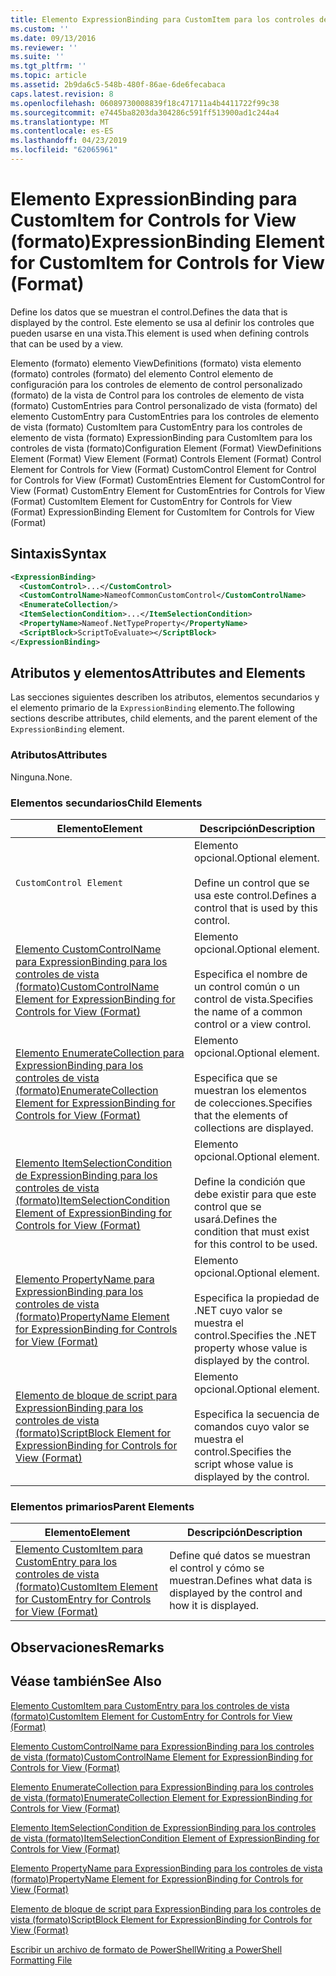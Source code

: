 ```yaml
---
title: Elemento ExpressionBinding para CustomItem para los controles de vista (formato) | Microsoft Docs
ms.custom: ''
ms.date: 09/13/2016
ms.reviewer: ''
ms.suite: ''
ms.tgt_pltfrm: ''
ms.topic: article
ms.assetid: 2b9da6c5-548b-480f-86ae-6de6fecabaca
caps.latest.revision: 8
ms.openlocfilehash: 06089730008839f18c471711a4b4411722f99c38
ms.sourcegitcommit: e7445ba8203da304286c591ff513900ad1c244a4
ms.translationtype: MT
ms.contentlocale: es-ES
ms.lasthandoff: 04/23/2019
ms.locfileid: "62065961"
---
```

# <a name="expressionbinding-element-for-customitem-for-controls-for-view-format"></a><span data-ttu-id="8ab77-102">Elemento ExpressionBinding para CustomItem for Controls for View (formato)</span><span class="sxs-lookup"><span data-stu-id="8ab77-102">ExpressionBinding Element for CustomItem for Controls for View (Format)</span></span>

<span data-ttu-id="8ab77-103">Define los datos que se muestran el control.</span><span class="sxs-lookup"><span data-stu-id="8ab77-103">Defines the data that is displayed by the control.</span></span> <span data-ttu-id="8ab77-104">Este elemento se usa al definir los controles que pueden usarse en una vista.</span><span class="sxs-lookup"><span data-stu-id="8ab77-104">This element is used when defining controls that can be used by a view.</span></span>

<span data-ttu-id="8ab77-105">Elemento (formato) elemento ViewDefinitions (formato) vista elemento (formato) controles (formato) del elemento Control elemento de configuración para los controles de elemento de control personalizado (formato) de la vista de Control para los controles de elemento de vista (formato) CustomEntries para Control personalizado de vista (formato) del elemento CustomEntry para CustomEntries para los controles de elemento de vista (formato) CustomItem para CustomEntry para los controles de elemento de vista (formato) ExpressionBinding para CustomItem para los controles de vista (formato)</span><span class="sxs-lookup"><span data-stu-id="8ab77-105">Configuration Element (Format) ViewDefinitions Element (Format) View Element (Format) Controls Element (Format) Control Element for Controls for View (Format) CustomControl Element for Control for Controls for View (Format) CustomEntries Element for CustomControl for View (Format) CustomEntry Element for CustomEntries for Controls for View (Format) CustomItem Element for CustomEntry for Controls for View (Format) ExpressionBinding Element for CustomItem for Controls for View (Format)</span></span>

## <a name="syntax"></a><span data-ttu-id="8ab77-106">Sintaxis</span><span class="sxs-lookup"><span data-stu-id="8ab77-106">Syntax</span></span>

```xml
<ExpressionBinding>
  <CustomControl>...</CustomControl>
  <CustomControlName>NameofCommonCustomControl</CustomControlName>
  <EnumerateCollection/>
  <ItemSelectionCondition>...</ItemSelectionCondition>
  <PropertyName>Nameof.NetTypeProperty</PropertyName>
  <ScriptBlock>ScriptToEvaluate></ScriptBlock>
</ExpressionBinding>
```

## <a name="attributes-and-elements"></a><span data-ttu-id="8ab77-107">Atributos y elementos</span><span class="sxs-lookup"><span data-stu-id="8ab77-107">Attributes and Elements</span></span>

<span data-ttu-id="8ab77-108">Las secciones siguientes describen los atributos, elementos secundarios y el elemento primario de la `ExpressionBinding` elemento.</span><span class="sxs-lookup"><span data-stu-id="8ab77-108">The following sections describe attributes, child elements, and the parent element of the `ExpressionBinding` element.</span></span>

### <a name="attributes"></a><span data-ttu-id="8ab77-109">Atributos</span><span class="sxs-lookup"><span data-stu-id="8ab77-109">Attributes</span></span>

<span data-ttu-id="8ab77-110">Ninguna.</span><span class="sxs-lookup"><span data-stu-id="8ab77-110">None.</span></span>

### <a name="child-elements"></a><span data-ttu-id="8ab77-111">Elementos secundarios</span><span class="sxs-lookup"><span data-stu-id="8ab77-111">Child Elements</span></span>

|<span data-ttu-id="8ab77-112">Elemento</span><span class="sxs-lookup"><span data-stu-id="8ab77-112">Element</span></span>|<span data-ttu-id="8ab77-113">Descripción</span><span class="sxs-lookup"><span data-stu-id="8ab77-113">Description</span></span>|
|-------------|-----------------|
|`CustomControl Element`|<span data-ttu-id="8ab77-114">Elemento opcional.</span><span class="sxs-lookup"><span data-stu-id="8ab77-114">Optional element.</span></span><br /><br /> <span data-ttu-id="8ab77-115">Define un control que se usa este control.</span><span class="sxs-lookup"><span data-stu-id="8ab77-115">Defines a control that is used by this control.</span></span>|
|[<span data-ttu-id="8ab77-116">Elemento CustomControlName para ExpressionBinding para los controles de vista (formato)</span><span class="sxs-lookup"><span data-stu-id="8ab77-116">CustomControlName Element for ExpressionBinding for Controls for View (Format)</span></span>](./customcontrolname-element-for-expressionbinding-for-controls-for-view-format.md)|<span data-ttu-id="8ab77-117">Elemento opcional.</span><span class="sxs-lookup"><span data-stu-id="8ab77-117">Optional element.</span></span><br /><br /> <span data-ttu-id="8ab77-118">Especifica el nombre de un control común o un control de vista.</span><span class="sxs-lookup"><span data-stu-id="8ab77-118">Specifies the name of a common control or a view control.</span></span>|
|[<span data-ttu-id="8ab77-119">Elemento EnumerateCollection para ExpressionBinding para los controles de vista (formato)</span><span class="sxs-lookup"><span data-stu-id="8ab77-119">EnumerateCollection Element for ExpressionBinding for Controls for View (Format)</span></span>](./enumeratecollection-element-for-expressionbinding-for-controls-for-view-format.md)|<span data-ttu-id="8ab77-120">Elemento opcional.</span><span class="sxs-lookup"><span data-stu-id="8ab77-120">Optional element.</span></span><br /><br /> <span data-ttu-id="8ab77-121">Especifica que se muestran los elementos de colecciones.</span><span class="sxs-lookup"><span data-stu-id="8ab77-121">Specifies that the elements of collections are displayed.</span></span>|
|[<span data-ttu-id="8ab77-122">Elemento ItemSelectionCondition de ExpressionBinding para los controles de vista (formato)</span><span class="sxs-lookup"><span data-stu-id="8ab77-122">ItemSelectionCondition Element of ExpressionBinding for Controls for View (Format)</span></span>](./itemselectioncondition-element-for-expressionbinding-for-controls-for-view-format.md)|<span data-ttu-id="8ab77-123">Elemento opcional.</span><span class="sxs-lookup"><span data-stu-id="8ab77-123">Optional element.</span></span><br /><br /> <span data-ttu-id="8ab77-124">Define la condición que debe existir para que este control que se usará.</span><span class="sxs-lookup"><span data-stu-id="8ab77-124">Defines the condition that must exist for this control to be used.</span></span>|
|[<span data-ttu-id="8ab77-125">Elemento PropertyName para ExpressionBinding para los controles de vista (formato)</span><span class="sxs-lookup"><span data-stu-id="8ab77-125">PropertyName Element for ExpressionBinding for Controls for View (Format)</span></span>](./propertyname-element-for-expressionbinding-for-controls-for-view-format.md)|<span data-ttu-id="8ab77-126">Elemento opcional.</span><span class="sxs-lookup"><span data-stu-id="8ab77-126">Optional element.</span></span><br /><br /> <span data-ttu-id="8ab77-127">Especifica la propiedad de .NET cuyo valor se muestra el control.</span><span class="sxs-lookup"><span data-stu-id="8ab77-127">Specifies the .NET property whose value is displayed by the control.</span></span>|
|[<span data-ttu-id="8ab77-128">Elemento de bloque de script para ExpressionBinding para los controles de vista (formato)</span><span class="sxs-lookup"><span data-stu-id="8ab77-128">ScriptBlock Element for ExpressionBinding for Controls for View (Format)</span></span>](./scriptblock-element-for-expressionbinding-for-controls-for-view-format.md)|<span data-ttu-id="8ab77-129">Elemento opcional.</span><span class="sxs-lookup"><span data-stu-id="8ab77-129">Optional element.</span></span><br /><br /> <span data-ttu-id="8ab77-130">Especifica la secuencia de comandos cuyo valor se muestra el control.</span><span class="sxs-lookup"><span data-stu-id="8ab77-130">Specifies the script whose value is displayed by the control.</span></span>|

### <a name="parent-elements"></a><span data-ttu-id="8ab77-131">Elementos primarios</span><span class="sxs-lookup"><span data-stu-id="8ab77-131">Parent Elements</span></span>

|<span data-ttu-id="8ab77-132">Elemento</span><span class="sxs-lookup"><span data-stu-id="8ab77-132">Element</span></span>|<span data-ttu-id="8ab77-133">Descripción</span><span class="sxs-lookup"><span data-stu-id="8ab77-133">Description</span></span>|
|-------------|-----------------|
|[<span data-ttu-id="8ab77-134">Elemento CustomItem para CustomEntry para los controles de vista (formato)</span><span class="sxs-lookup"><span data-stu-id="8ab77-134">CustomItem Element for CustomEntry for Controls for View (Format)</span></span>](./customitem-element-for-customentry-for-controls-for-view-format.md)|<span data-ttu-id="8ab77-135">Define qué datos se muestran el control y cómo se muestran.</span><span class="sxs-lookup"><span data-stu-id="8ab77-135">Defines what data is displayed by the control and how it is displayed.</span></span>|

## <a name="remarks"></a><span data-ttu-id="8ab77-136">Observaciones</span><span class="sxs-lookup"><span data-stu-id="8ab77-136">Remarks</span></span>

## <a name="see-also"></a><span data-ttu-id="8ab77-137">Véase también</span><span class="sxs-lookup"><span data-stu-id="8ab77-137">See Also</span></span>

[<span data-ttu-id="8ab77-138">Elemento CustomItem para CustomEntry para los controles de vista (formato)</span><span class="sxs-lookup"><span data-stu-id="8ab77-138">CustomItem Element for CustomEntry for Controls for View (Format)</span></span>](./customitem-element-for-customentry-for-controls-for-view-format.md)

[<span data-ttu-id="8ab77-139">Elemento CustomControlName para ExpressionBinding para los controles de vista (formato)</span><span class="sxs-lookup"><span data-stu-id="8ab77-139">CustomControlName Element for ExpressionBinding for Controls for View (Format)</span></span>](./customcontrolname-element-for-expressionbinding-for-controls-for-view-format.md)

[<span data-ttu-id="8ab77-140">Elemento EnumerateCollection para ExpressionBinding para los controles de vista (formato)</span><span class="sxs-lookup"><span data-stu-id="8ab77-140">EnumerateCollection Element for ExpressionBinding for Controls for View (Format)</span></span>](./enumeratecollection-element-for-expressionbinding-for-controls-for-view-format.md)

[<span data-ttu-id="8ab77-141">Elemento ItemSelectionCondition de ExpressionBinding para los controles de vista (formato)</span><span class="sxs-lookup"><span data-stu-id="8ab77-141">ItemSelectionCondition Element of ExpressionBinding for Controls for View (Format)</span></span>](./itemselectioncondition-element-for-expressionbinding-for-controls-for-view-format.md)

[<span data-ttu-id="8ab77-142">Elemento PropertyName para ExpressionBinding para los controles de vista (formato)</span><span class="sxs-lookup"><span data-stu-id="8ab77-142">PropertyName Element for ExpressionBinding for Controls for View (Format)</span></span>](./propertyname-element-for-expressionbinding-for-controls-for-view-format.md)

[<span data-ttu-id="8ab77-143">Elemento de bloque de script para ExpressionBinding para los controles de vista (formato)</span><span class="sxs-lookup"><span data-stu-id="8ab77-143">ScriptBlock Element for ExpressionBinding for Controls for View (Format)</span></span>](./scriptblock-element-for-expressionbinding-for-controls-for-view-format.md)

[<span data-ttu-id="8ab77-144">Escribir un archivo de formato de PowerShell</span><span class="sxs-lookup"><span data-stu-id="8ab77-144">Writing a PowerShell Formatting File</span></span>](./writing-a-powershell-formatting-file.md)
